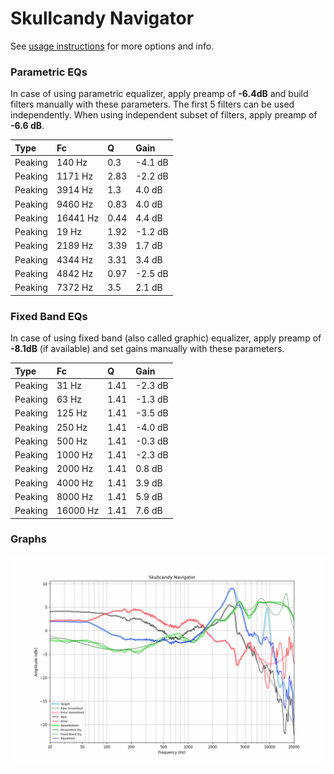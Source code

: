 # Skullcandy Navigator
See [usage instructions](https://github.com/jaakkopasanen/AutoEq#usage) for more options and info.

### Parametric EQs
In case of using parametric equalizer, apply preamp of **-6.4dB** and build filters manually
with these parameters. The first 5 filters can be used independently.
When using independent subset of filters, apply preamp of **-6.6 dB**.

| Type    | Fc       |    Q | Gain    |
|:--------|:---------|:-----|:--------|
| Peaking | 140 Hz   | 0.3  | -4.1 dB |
| Peaking | 1171 Hz  | 2.83 | -2.2 dB |
| Peaking | 3914 Hz  | 1.3  | 4.0 dB  |
| Peaking | 9460 Hz  | 0.83 | 4.0 dB  |
| Peaking | 16441 Hz | 0.44 | 4.4 dB  |
| Peaking | 19 Hz    | 1.92 | -1.2 dB |
| Peaking | 2189 Hz  | 3.39 | 1.7 dB  |
| Peaking | 4344 Hz  | 3.31 | 3.4 dB  |
| Peaking | 4842 Hz  | 0.97 | -2.5 dB |
| Peaking | 7372 Hz  | 3.5  | 2.1 dB  |

### Fixed Band EQs
In case of using fixed band (also called graphic) equalizer, apply preamp of **-8.1dB**
(if available) and set gains manually with these parameters.

| Type    | Fc       |    Q | Gain    |
|:--------|:---------|:-----|:--------|
| Peaking | 31 Hz    | 1.41 | -2.3 dB |
| Peaking | 63 Hz    | 1.41 | -1.3 dB |
| Peaking | 125 Hz   | 1.41 | -3.5 dB |
| Peaking | 250 Hz   | 1.41 | -4.0 dB |
| Peaking | 500 Hz   | 1.41 | -0.3 dB |
| Peaking | 1000 Hz  | 1.41 | -2.3 dB |
| Peaking | 2000 Hz  | 1.41 | 0.8 dB  |
| Peaking | 4000 Hz  | 1.41 | 3.9 dB  |
| Peaking | 8000 Hz  | 1.41 | 5.9 dB  |
| Peaking | 16000 Hz | 1.41 | 7.6 dB  |

### Graphs
![](./Skullcandy%20Navigator.png)